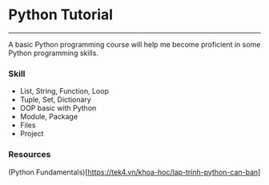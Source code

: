 # Python Tutorial
----

A basic Python programming course will help me become proficient in some Python programming skills.

### Skill

- List, String, Function, Loop
- Tuple, Set, Dictionary
- OOP basic with Python
- Module, Package
- Files
- Project

### Resources
(Python Fundamentals)[https://tek4.vn/khoa-hoc/lap-trinh-python-can-ban]
